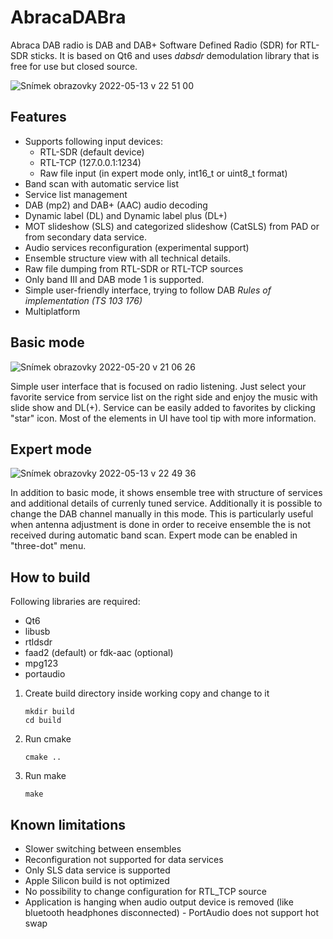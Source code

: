 # AbracaDABra
Abraca DAB radio is DAB and DAB+ Software Defined Radio (SDR) for RTL-SDR sticks. 
It is based on Qt6 and uses _dabsdr_ demodulation library that is free for use but closed source. 

![Snímek obrazovky 2022-05-13 v 22 51 00](https://user-images.githubusercontent.com/6438380/169595803-3ead3b88-35ab-4f8e-8246-cacb97b54c32.png)

## Features
* Supports following input devices:
  * RTL-SDR (default device)
  * RTL-TCP (127.0.0.1:1234) 
  * Raw file input (in expert mode only, int16_t or uint8_t format)
* Band scan with automatic service list
* Service list management
* DAB (mp2) and DAB+ (AAC) audio decoding
* Dynamic label (DL) and Dynamic label plus (DL+)
* MOT slideshow (SLS) and categorized slideshow (CatSLS) from PAD or from secondary data service.
* Audio services reconfiguration (experimental support)
* Ensemble structure view with all technical details.
* Raw file dumping from RTL-SDR or RTL-TCP sources
* Only band III and DAB mode 1 is supported.
* Simple user-friendly interface, trying to follow DAB _Rules of implementation (TS 103 176)_
* Multiplatform

## Basic mode
![Snímek obrazovky 2022-05-20 v 21 06 26](https://user-images.githubusercontent.com/6438380/169595834-5a822b8f-6987-450f-aa12-d3c13f02936a.png)

Simple user interface that is focused on radio listening. Just select your favorite service from service list on the right side 
and enjoy the music with slide show and DL(+). 
Service can be easily added to favorites by clicking "star" icon.  Most of the elements in UI have tool tip with more information.

## Expert mode
![Snímek obrazovky 2022-05-13 v 22 49 36](https://user-images.githubusercontent.com/6438380/168489297-bf12730c-ffc9-415a-9e45-7e7cebe0de39.png)

In addition to basic mode, it shows ensemble tree with structure of services and additional details of currenly tuned service. 
Additionally it is possible to change the DAB channel manually in this mode. 
This is particularly useful when antenna adjustment is done in order to receive ensemble the is not received during automatic band scan.
Expert mode can be enabled in "three-dot" menu.

## How to build
Following libraries are required:
* Qt6
* libusb
* rtldsdr
* faad2 (default) or fdk-aac (optional)
* mpg123
* portaudio

1. Create build directory inside working copy and change to it

       mkdir build
       cd build

2. Run cmake

       cmake ..

3. Run make

       make



## Known limitations
* Slower switching between ensembles
* Reconfiguration not supported for data services
* Only SLS data service is supported 
* Apple Silicon build is not optimized
* No possibility to change configuration for RTL_TCP source
* Application is hanging when audio output device is removed (like bluetooth headphones disconnected) - PortAudio does not support hot swap
